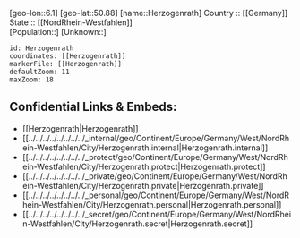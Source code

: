 ﻿---
location: [50.88,6.1] 
mapzoom: [7,12] 
mapmarker: city 
type: City
tags:
- geo/City


SpocWebEntityId: 30926
isDeleted: false
confidential: public

---
[geo-lon::6.1] 
[geo-lat::50.88] 
[name::Herzogenrath] 
Country :: [[Germany]]  
State :: [[NordRhein-Westfahlen]]  
[Population::] 
[Unknown::] 


```leaflet
id: Herzogenrath
coordinates: [[Herzogenrath]] 
markerFile: [[Herzogenrath]] 
defaultZoom: 11 
maxZoom: 18
```


## Confidential Links & Embeds: 
- [[Herzogenrath|Herzogenrath]]  
- [[../../../../../../../../_internal/geo/Continent/Europe/Germany/West/NordRhein-Westfahlen/City/Herzogenrath.internal|Herzogenrath.internal]] 
- [[../../../../../../../../_protect/geo/Continent/Europe/Germany/West/NordRhein-Westfahlen/City/Herzogenrath.protect|Herzogenrath.protect]] 
- [[../../../../../../../../_private/geo/Continent/Europe/Germany/West/NordRhein-Westfahlen/City/Herzogenrath.private|Herzogenrath.private]] 
- [[../../../../../../../../_personal/geo/Continent/Europe/Germany/West/NordRhein-Westfahlen/City/Herzogenrath.personal|Herzogenrath.personal]] 
- [[../../../../../../../../_secret/geo/Continent/Europe/Germany/West/NordRhein-Westfahlen/City/Herzogenrath.secret|Herzogenrath.secret]] 
